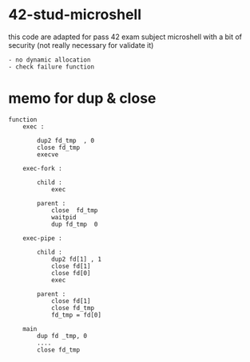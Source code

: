 # 42-stud-microshell

this code are adapted for pass 42 exam subject microshell with a bit of security (not really necessary for validate it)

	- no dynamic allocation
	- check failure function
	
memo for dup & close
====================

	function 
		exec :
		
			dup2 fd_tmp  , 0
			close fd_tmp
			execve
	
		exec-fork :
		
			child :
				exec
				
			parent :
				close  fd_tmp
				waitpid 
				dup fd_tmp  0
				
		exec-pipe :
		
			child :
				dup2 fd[1] , 1
				close fd[1]
				close fd[0]
				exec
				
			parent :
				close fd[1]
				close fd_tmp
				fd_tmp = fd[0]
		
		main 
			dup fd _tmp, 0
			....
			close fd_tmp
				
			
				
		

	
